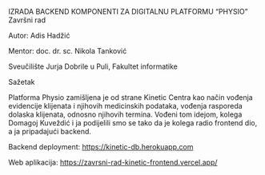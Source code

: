 IZRADA BACKEND KOMPONENTI ZA DIGITALNU PLATFORMU “PHYSIO” 
Završni rad 

Autor: Adis Hadžić

Mentor: doc. dr. sc. Nikola Tanković

Sveučilište Jurja Dobrile u Puli, Fakultet informatike

Sažetak

Platforma Physio zamišljena je od strane Kinetic Centra kao način vođenja evidencije klijenata i njihovih medicinskih podataka, vođenja rasporeda dolaska klijenata, odnosno njihovih termina. Vođeni tom idejom, kolega Domagoj Kuveždić i ja podijelili smo se tako da je kolega radio frontend dio, a ja pripadajući backend.

Backend deployment: https://kinetic-db.herokuapp.com

Web aplikacija: https://zavrsni-rad-kinetic-frontend.vercel.app/
